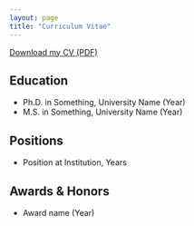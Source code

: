 ```yaml
---
layout: page
title: "Curriculum Vitae"
---
```

[Download my CV (PDF)](/assets/css/Sjdarkey_CV_(2024).pdf)

## Education
- Ph.D. in Something, University Name (Year)
- M.S. in Something, University Name (Year)

## Positions
- Position at Institution, Years

## Awards & Honors
- Award name (Year)
